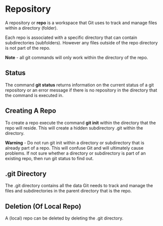 # Repository

A repository or **repo** is a workspace that Git uses to track and manage files within a directory (folder).

Each repo is associated with a specific directory that can contain subdirectories (subfolders). However any files outside of the repo directory is not part of the repo.

**Note** - all git commands will only work within the directory of the repo.

## Status

The command **git status** returns information on the current status of a git repository or an error message if there is no repository in the directory that the command is executed in.

## Creating A Repo

To create a repo execute the command **git init** within the directory that the repo will reside. This will create a hidden subdirectory .git within the directory.

**Warning** - Do not run git init within a directory or subdirectory that is already part of a repo. This will confuse Git and will ultimately cause problems. If not sure whether a directory or subdirectory is part of an existing repo, then run git status to find out.

## .git Directory

The .git directory contains all the data Git needs to track and manage the files and subdirectories in the parent directory that is the repo.

## Deletion (Of Local Repo)

A (local) repo can be deleted by deleting the .git directory. 
